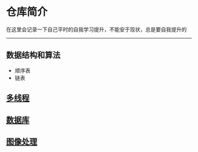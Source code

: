 # 仓库简介
在这里会记录一下自己平时的自我学习提升，不能安于现状，总是要自我提升的

---
## 数据结构和算法
* 顺序表
*  链表


## [多线程](https://github.com/rguo97/Study_Plan/tree/master/thread)

## [数据库](https://github.com/rguo97/Study_Plan/tree/master/database)

## [图像处理](https://github.com/rguo97/Study_Plan/tree/master/image_handle)
